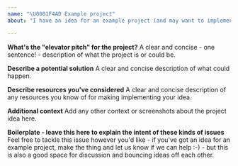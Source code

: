 ```yaml
---
name: "\U0001F4AD Example project"
about: "I have an idea for an example project (and may want to implement it \U0001F62C)!"

---
```

**What's the "elevator pitch" for the project?**
A clear and concise - one sentence! - description of what the project is or could be.

**Describe a potential solution**
A clear and concise description of what could happen.

**Describe resources you've considered**
A clear and concise description of any resources you know of for making implementing your idea.

**Additional context**
Add any other context or screenshots about the project idea here.

**Boilerplate - leave this here to explain the intent of these kinds of issues**
Feel free to tackle this issue however you'd like - if you've got an idea for an example project, make the thing and let us know if we can help :-) - but this is also a good space for discussion and bouncing ideas off each other.

